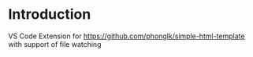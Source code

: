 # Introduction

VS Code Extension for https://github.com/phonglk/simple-html-template with support of file watching